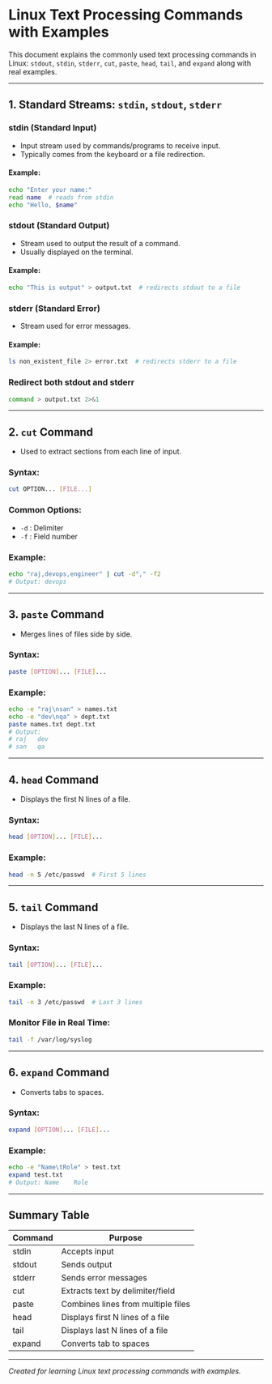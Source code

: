 # Linux Text Processing Commands with Examples

This document explains the commonly used text processing commands in Linux: `stdout`, `stdin`, `stderr`, `cut`, `paste`, `head`, `tail`, and `expand` along with real examples.

---

## 1. Standard Streams: `stdin`, `stdout`, `stderr`

### stdin (Standard Input)

- Input stream used by commands/programs to receive input.
- Typically comes from the keyboard or a file redirection.

#### Example:

```bash
echo "Enter your name:"
read name  # reads from stdin
echo "Hello, $name"
```

### stdout (Standard Output)

- Stream used to output the result of a command.
- Usually displayed on the terminal.

#### Example:

```bash
echo "This is output" > output.txt  # redirects stdout to a file
```

### stderr (Standard Error)

- Stream used for error messages.

#### Example:

```bash
ls non_existent_file 2> error.txt  # redirects stderr to a file
```

### Redirect both stdout and stderr

```bash
command > output.txt 2>&1
```

---

## 2. `cut` Command

- Used to extract sections from each line of input.

### Syntax:

```bash
cut OPTION... [FILE...]
```

### Common Options:

- `-d` : Delimiter
- `-f` : Field number

### Example:

```bash
echo "raj,devops,engineer" | cut -d"," -f2
# Output: devops
```

---

## 3. `paste` Command

- Merges lines of files side by side.

### Syntax:

```bash
paste [OPTION]... [FILE]...
```

### Example:

```bash
echo -e "raj\nsan" > names.txt
echo -e "dev\nqa" > dept.txt
paste names.txt dept.txt
# Output:
# raj	dev
# san	qa
```

---

## 4. `head` Command

- Displays the first N lines of a file.

### Syntax:

```bash
head [OPTION]... [FILE]...
```

### Example:

```bash
head -n 5 /etc/passwd  # First 5 lines
```

---

## 5. `tail` Command

- Displays the last N lines of a file.

### Syntax:

```bash
tail [OPTION]... [FILE]...
```

### Example:

```bash
tail -n 3 /etc/passwd  # Last 3 lines
```

### Monitor File in Real Time:

```bash
tail -f /var/log/syslog
```

---

## 6. `expand` Command

- Converts tabs to spaces.

### Syntax:

```bash
expand [OPTION]... [FILE]...
```

### Example:

```bash
echo -e "Name\tRole" > test.txt
expand test.txt
# Output: Name    Role
```

---

## Summary Table

| Command | Purpose                            |
| ------- | ---------------------------------- |
| stdin   | Accepts input                      |
| stdout  | Sends output                       |
| stderr  | Sends error messages               |
| cut     | Extracts text by delimiter/field   |
| paste   | Combines lines from multiple files |
| head    | Displays first N lines of a file   |
| tail    | Displays last N lines of a file    |
| expand  | Converts tab to spaces             |

---

*Created for learning Linux text processing commands with examples.*

